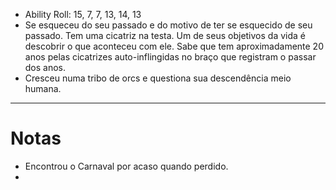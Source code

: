 - Ability Roll: 15, 7, 7, 13, 14, 13
- Se esqueceu do seu passado e do motivo de ter se esquecido de seu passado. Tem uma cicatriz na testa. Um de seus objetivos da vida é descobrir o que aconteceu com ele. Sabe que tem aproximadamente 20 anos pelas cicatrizes auto-inflingidas no braço que registram o passar dos anos.
- Cresceu numa tribo de orcs e questiona sua descendência meio humana.

---
# Notas

- Encontrou o Carnaval por acaso quando perdido.
- 